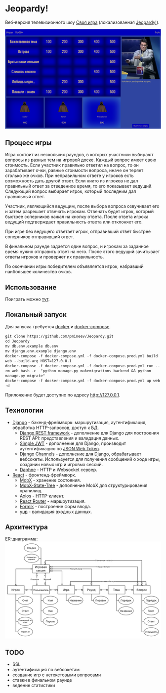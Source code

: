# Jeopardy!
Веб-версия телевизионного шоу [Своя игра](https://ru.wikipedia.org/wiki/Своя_игра) 
(локализованная [Jeopardy!](https://ru.wikipedia.org/wiki/Jeopardy!)).

![screenshot](docs/screenshot.png)

## Процесс игры
Игра состоит из нескольких раундов, в которых участники выбирают вопросы из разных тем на игровой доске.
Каждый вопрос имеет свою стоимость. Если участник правильно ответил на вопрос, то он зарабатывает очки, равные
стоимости вопроса, иначе он теряет столько же очков. При неправильном ответе у игроков есть возможность 
дать другой ответ. Если никто из игроков не дал правильный ответ за отведенное время, то его показывает ведущий.
Следующий вопрос выбирает игрок, который последним дал правильный ответ.

Участник, являющийся ведущим, после выбора вопроса озвучивает его и затем разрешает отвечать игрокам. Отвечать будет
игрок, который быстрее соперников нажал на кнопку ответа. После ответа игрока ведущий подтверждает правильность
ответа или отклоняет его.

При игре без ведущего ответает игрок, отправивший ответ быстрее соперников отправивший ответ.

В финальном раунде задается один вопрос, и игрокам за заданное время нужно отправить ответ на него. 
После этого ведущий зачитывает ответы игроков и проверяет их правильность.

По окончании игры победителем объявляется игрок, набравший наибольшее количество очков.

## Использование
Поиграть можно [тут](http://frokofaron.ru).

## Локальный запуск
Для запуска требуется [docker](https://docs.docker.com/get-docker/) и [docker-compose](https://docs.docker.com/compose/install/).
```shell
git clone https://github.com/pmineev/Jeopardy.git
cd Jeopardy
mv db.env.example db.env
mv django.env.example django.env
docker-compose -f docker-compose.yml -f docker-compose.prod.yml build web --build-arg HOST=127.0.0.1
docker-compose -f docker-compose.yml -f docker-compose.prod.yml run --rm web bash -c  "python manage.py makemigrations backend && python manage.py migrate"
docker-compose -f docker-compose.yml -f docker-compose.prod.yml up web -d
```
Приложение будет доступно по адресу http://127.0.0.1.

## Технологии
- [Django](https://www.djangoproject.com/) - бэкенд-фреймворк: маршрутизация, аутентификация, обработка HTTP-запросов,
доступ к БД.
    - [Django REST framework]() - дополнение для Django для построения REST API: представления и валидация данных.
    - [Simple JWT](https://django-rest-framework-simplejwt.readthedocs.io/) - дополнение для Django, производит 
аутентификацию по [JSON Web Token](https://ru.wikipedia.org/wiki/JSON_Web_Token).
    - [Django Channels](https://channels.readthedocs.io/) - дополнение для Django, обрабатывает вебсокеты. 
Используется для получения сообщений о ходе игры, создании новых игр и игровых сессий.
    - [Daphne](https://github.com/django/daphne/) - HTTP и Websocket сервер.
- [React](https://react.dev/) - фронтенд-фреймворк.
    - [MobX](https://mobx.js.org/) - хранение состояния.
    - [MobX-State-Tree](https://mobx-state-tree.js.org) - дополнение MobX для структурирования хранилищ.
    - [Axios](https://axios-http.com) - HTTP-клиент.
    - [React Router](https://reactrouter.com) - маршрутизация.
    - [Formik](https://formik.org/) - построение форм ввода.
    - [yup](https://github.com/jquense/yup) - валидация входных данных.

## Архитектура
ER-диаграмма:
![ER diagram](docs/ER.png)

## TODO
- SSL
- аутентификация по вебсокетам
- создание игр с нетекстовыми вопросами
- ставки в финальном раунде
- ведение статистики